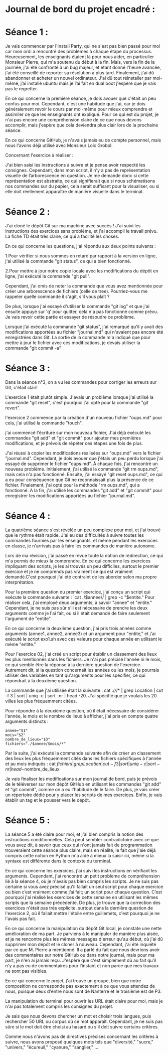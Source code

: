 # Journal de bord du projet encadré :

# Séance 1 :
 
Je vais commencer par l'Install Party, qui ne s'est pas bien passé pour moi car mon ordi a rencontré des problèmes à chaque étape du processus. Heureusement, les enseignants étaient là pour nous aider, en particulier Monsieur Pierre, qui m'a soutenu du début à la fin. Mais, vers la fin de la journée, j'ai été confronté à un bug majeur, et étant donné l'heure avancée, j'ai été conseillé de reporter sa résolution à plus tard. Finalement, j'ai dû abandonner et acheter un nouvel ordinateur. J'ai dû tout réinstaller par moi-même, j’ai installé ubuntu mais je l’ai fait en dual boot j'espère que je vais pas le regretter.

En ce qui concerne la première séance, je dois avouer que c'était un peu confus pour moi. Cependant, c'est une habitude que j'ai, car je dois généralement revoir le cours par moi-même pour mieux comprendre et assimiler ce que les enseignants ont expliqué. Pour ce qui est du projet, je n'ai pas encore une compréhension claire de ce que nous devons accomplir, mais j'espère que cela deviendra plus clair lors de la prochaine séance.

En ce qui concerne GitHub, je n'avais jamais eu de compte personnel, mais nous l'avons déjà utilisé avec Monsieur Loic Grobol.

Concernant l'exercice à réaliser :

J'ai bien saisi les instructions à suivre et je pense avoir respecté les consignes. Cependant, dans mon script, il n'y a pas de représentation visuelle de l’arborescence en question. Je me demande donc si cette représentation est abstraite, ce qui signifierait que si nous schématisons nos commandes sur du papier, cela serait suffisant pour la visualiser, ou si elle doit réellement apparaître de manière visuelle dans le terminal.

# Séance 2 :
 
J'ai cloné le dépôt Git sur ma machine avec succès ! J'ai suivi les instructions des exercices sans problème, et j'ai accompli le travail prévu. La fiche TD était très claire, ce qui a facilité les choses.

En ce qui concerne les questions, j'ai répondu aux deux points suivants :

1.Pour vérifier si nous sommes en retard par rapport à la version en ligne, j'ai utilisé la commande "git status", ce qui a bien fonctionné.

2.Pour mettre à jour notre copie locale avec les modifications du dépôt en ligne, j'ai exécuté la commande "git pull".

Cependant, j'ai omis de noter la commande que vous avez mentionnée pour créer une arborescence de fichiers (celle de tree). Pourriez-vous me rappeler quelle commande il s'agit, s'il vous plaît ?

De plus, lorsque j'ai essayé d'utiliser la commande "git log" et que j'ai ensuite appuyé sur 'q' pour quitter, cela n'a pas fonctionné comme prévu. Je vais revoir cette partie et essayer de résoudre ce problème.

Lorsque j'ai exécuté la commande "git status", j'ai remarqué qu'il y avait des modifications apportées au fichier "journal.md" qui n'avaient pas encore été enregistrées dans Git. La sortie de la commande m'a indiqué que pour mettre à jour le fichier avec ces modifications, je devais utiliser la commande "git commit -a"

# Séance 3 :

Dans la séance n°3, on a vu les commandes pour corriger les erreurs sur Git,  c'était clair!

L'exercice 1 était plutôt simple. J'avais un problème lorsque j'ai utilisé la commande "git reset", c'est pourquoi j'ai opté pour la commande "git revert".

l'exercice 2 commence par la création d'un nouveau fichier "oups.md" pour cela, j'ai utilisé la commande "touch".

j'ai commencé l'écriture sur mon nouveau fichier, J'ai déjà exécuté les commandes "git add" et "git commit" pour ajouter mes premières modifications, et je prévois de répéter ces étapes une fois de plus. 

J'ai réussi à copier les modifications réalisées sur "oups.md" vers le fichier "journal.md". Cependant, je dois avouer que j'étais un peu perdu lorsque j'ai essayé de supprimer le fichier "oups.md". À chaque fois, j'ai rencontré un nouveau problème. Initialement, j'ai utilisé la commande "git rm oups.md", mais cela n'a pas fonctionné. Ensuite, j'ai essayé "git reset oups.md", ce qui a eu pour conséquence que Git ne reconnaissait plus la présence de ce fichier. Finalement, j'ai opté pour la méthode "rm oups.md", qui a fonctionné. 
A la fin, j'ai utilisé les commandes "git add" et "git commit" pour enregistrer les modifications apportées au fichier "journal.md".

# Séance 4 :

La quatrième séance s'est révélée un peu complexe pour moi, et j'ai trouvé que le rythme était rapide. J'ai eu des difficultés à suivre toutes les commandes fournies par les enseignants, et même pendant les exercices en classe, je n'arrivais pas à faire les commandes de manière autonome.

Lors de ma révision, j'ai passé en revue toute la notion de redirection, ce qui m'a permis de mieux la comprendre. En ce qui concerne les exercices impliquant des scripts, je les ai trouvés un peu difficiles, surtout le premier exercice et je ne comprends pas vraiment ce qui est vraiment demandé.C'est pourquoi j'ai été contraint de les aborder selon ma propre interprétation.

Pour la première question du premier exercice, j'ai conçu un script qui exécute la commande suivante : `cat ./$annee// | grep -c "$entite." Pour réaliser cela, j'ai employé deux arguments, à savoir "annee" et "entite." Cependant, je ne suis pas sûr s'il est nécessaire de prendre les deux arguments comme je l'ai fait, ou si il était demandé de faire seulement l'argument de "entite".

En ce qui concerne la deuxième question, j'ai pris trois années comme arguments (annee1, annee2, annee3) et un argument pour "entite," et j'ai exécuté le script exo1.sh avec ces valeurs pour chaque année en utilisant le même "entite."

Pour l'exercice 02, j'ai créé un script pour établir un classement des lieux les plus mentionnés dans les fichiers. Je n'ai pas précisé l'année ni le mois, ce qui semble être la réponse à la dernière question de l'exercice. Autrement dit, si la question concernait les années ou les mois, je pourrais utiliser des variables en tant qu'arguments pour les spécifier, ce qui répondrait à la deuxième question.

La commande que j'ai utilisée était la suivante : cat ./*/*/* | grep Location | cut -f 3 | sort | uniq -c | sort -nr | head -20. J'ai spécifié que je voulais les 20 villes les plus fréquemment citées.

Pour répondre à la deuxième question, où il était nécessaire de considérer l'année, le mois et le nombre de lieux à afficher, j'ai pris en compte quatre arguments distincts :

    annee="$1"
    mois="$2"
    nombre_de_lieux="$3"
    fichiers="./$annee/$mois/*"

Par la suite, j'ai exécuté la commande suivante afin de créer un classement des lieux les plus fréquemment cités dans les fichiers spécifiques à l'année et au mois indiqués :
cat $fichiers | grep Location | cut -f 3 | sort | uniq -c | sort -nr | head -$nombre_de_lieux

Je vais finaliser les modifications sur mon journal de bord, puis je prévois de le téléverser sur mon dépôt GitHub en utilisant les commandes "git add" et "git commit", comme on a eu l'habitude de le faire. De plus, je vais créer un répertoire dédié pour y placer les scripts de mes exercices. Enfin, je vais établir un tag et le pousser vers le dépôt.

# Séance 5 :

La séance 5 a été claire pour moi, et j'ai bien compris la notion des instructions conditionnelles. Cela peut sembler contradictoire avec ce que vous avez dit, à savoir que ceux qui n'ont jamais fait de programmation trouveraient cette séance plus claire, mais en réalité, le fait que j'aie déjà compris cette notion en Python m'a aidé à mieux la saisir ici, même si la syntaxe est différente dans le contexte du terminal.

En ce qui concerne les exercices, j'ai suivi les instructions en vérifiant les arguments. Cependant, j'ai rencontré un petit problème de compréhension lié à la séance 4, où je n'avais pas bien compris les scripts.
Je ne suis pas certaine si vous avez précisé qu'il fallait un seul script pour chaque exercice ou bien c’est vraiment comme j’ai fait; un script pour chaque question. C’est pourquoi j'ai réalisé les exercices de cette semaine en utilisant les mêmes scripts que la semaine précédente.
De plus, je trouve que la correction des exercices n'était pas très explicite, surtout dans la dernière question de l'exercice 2, où il fallait mettre l'étoile entre guillemets, c'est pourquoi je ne l'avais pas fait.

En ce qui concerne la manipulation du dépôt Git local, je constate une nette amélioration de ma part. Je parviens à le manipuler de manière plus aisée, et je ne rencontre plus les mêmes messages d'erreur qu'au début, où j'ai dû supprimer mon dépôt et le cloner à nouveau.
Cependant, j'ai été inquiété par ce que M. Pierre a mentionné. Il a parlé du fait que nous devrions avoir des commentaires sur notre GitHub ou dans notre journal, mais pour ma part, je n'en ai jamais reçu. J'espère que c'est simplement dû au fait qu'il n'y a pas eu de commentaires pour l’instant et non parce que mes travaux ne sont pas visibles.

En ce qui concerne le projet, j'ai trouvé un groupe, bien que notre composition ne corresponde pas exactement à ce que vous attendez de nous, puisque deux d'entre nous sont de Nanterre et le troisième est de P3.

La manipulation du terminal pour ouvrir les URL était claire pour moi, mais je n'ai pas totalement compris les consignes du projet.

Je sais que nous devons chercher un mot et choisir trois langues, puis rechercher 50 URL ou corpus où ce mot apparaît. Cependant, je ne suis pas sûre si le mot doit être choisi au hasard ou s'il doit suivre certains critères.

Comme nous n'avons pas de directives précises concernant les critères à suivre, nous avons proposé quelques mots tels que "diversité," "sucre," "univers," "écureuil," "cyanure," "sanglier," ...








